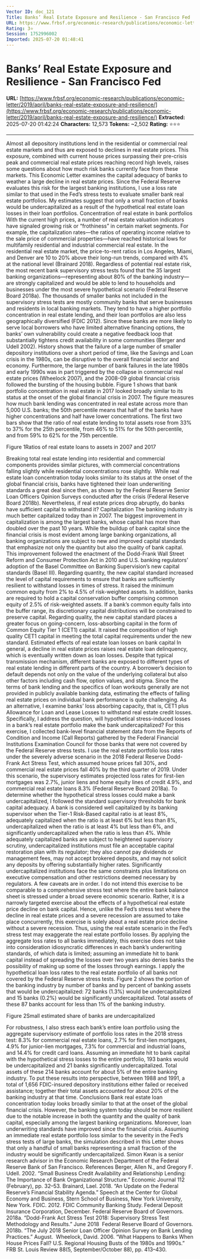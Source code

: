 ```yaml
---
Vector ID: doc_121
Title: Banks’ Real Estate Exposure and Resilience - San Francisco Fed
URL: https://www.frbsf.org/economic-research/publications/economic-letter/2019/april/banks-real-estate-exposure-and-resilience/
Rating: 3⭐
Session: 1752996002
Imported: 2025-07-20 01:48:41
---
```


# Banks’ Real Estate Exposure and Resilience - San Francisco Fed

**URL:** [https://www.frbsf.org/economic-research/publications/economic-letter/2019/april/banks-real-estate-exposure-and-resilience/](https://www.frbsf.org/economic-research/publications/economic-letter/2019/april/banks-real-estate-exposure-and-resilience/)
**Extracted:** 2025-07-20 01:42:24
**Characters:** 12,573
**Tokens:** ~2,502
**Rating:** ⭐⭐⭐

---

Almost all depository institutions lend in the residential or commercial real estate markets and thus are exposed to declines in real estate prices. This exposure, combined with current house prices surpassing their pre-crisis peak and commercial real estate prices reaching record high levels, raises some questions about how much risk banks currently face from these markets.
This Economic Letter examines the capital adequacy of banks to weather a large decline in real estate prices. Since the Federal Reserve evaluates this risk for the largest banking institutions, I use a loss rate similar to that used in the Fed’s stress tests to evaluate smaller bank real estate portfolios. My estimates suggest that only a small fraction of banks would be undercapitalized as a result of the hypothetical real estate loan losses in their loan portfolios.
Concentration of real estate in bank portfolios
With the current high prices, a number of real estate valuation indicators have signaled growing risk or “frothiness” in certain market segments. For example, the capitalization rates—the ratios of operating income relative to the sale price of commercial properties—have reached historical lows for multifamily residential and industrial commercial real estate. In the residential real estate market, the price-to-rent ratios in Los Angeles, Miami, and Denver are 10 to 20% above their long-run trends, compared with 4% at the national level (Brainard 2018). Regardless of potential real estate risk, the most recent bank supervisory stress tests found that the 35 largest banking organizations—representing about 80% of the banking industry—are strongly capitalized and would be able to lend to households and businesses under the most severe hypothetical scenario (Federal Reserve Board 2018a).
The thousands of smaller banks not included in the supervisory stress tests are mostly community banks that serve businesses and residents in local banking markets. They tend to have a higher portfolio concentration in real estate lending, and their loan portfolios are also less geographically diversified (FDIC 2012). Since these banks are more likely to serve local borrowers who have limited alternative financing options, the banks’ own vulnerability could create a negative feedback loop that substantially tightens credit availability in some communities (Berger and Udell 2002).
History shows that the failure of a large number of smaller depository institutions over a short period of time, like the Savings and Loan crisis in the 1980s, can be disruptive to the overall financial sector and economy. Furthermore, the large number of bank failures in the late 1980s and early 1990s was in part triggered by the collapse in commercial real estate prices (Wheelock 2007), and the 2008-09 global financial crisis followed the bursting of the housing bubble.
Figure 1 shows that bank portfolio concentration in real estate in 2017 looked broadly similar to its status at the onset of the global financial crisis in 2007. The figure measures how much bank lending was concentrated in real estate across more than 5,000 U.S. banks; the 50th percentile means that half of the banks have higher concentrations and half have lower concentrations. The first two bars show that the ratio of real estate lending to total assets rose from 33% to 37% for the 25th percentile, from 46% to 51% for the 50th percentile, and from 59% to 62% for the 75th percentile.

Figure 1Ratios of real estate loans to assets in 2007 and 2017
 

Breaking total real estate lending into residential and commercial components provides similar pictures, with commercial concentrations falling slightly while residential concentrations rose slightly. 
While real estate loan concentration today looks similar to its status at the onset of the global financial crisis, banks have tightened their loan underwriting standards a great deal since then, as shown by the Federal Reserve Senior Loan Officers Opinion Surveys conducted after the crisis (Federal Reserve Board 2018b). Nevertheless, if real estate prices drop abruptly, do banks have sufficient capital to withstand it?
Capitalization
The banking industry is much better capitalized today than in 2007. The biggest improvement in capitalization is among the largest banks, whose capital has more than doubled over the past 10 years. While the buildup of bank capital since the financial crisis is most evident among large banking organizations, all banking organizations are subject to new and improved capital standards that emphasize not only the quantity but also the quality of bank capital. This improvement followed the enactment of the Dodd-Frank Wall Street Reform and Consumer Protection Act in 2010 and U.S. banking regulators’ adoption of the Basel Committee on Banking Supervision’s new capital standards (Basel III).
Regarding quantity, the new capital standard increased the level of capital requirements to ensure that banks are sufficiently resilient to withstand losses in times of stress. It raised the minimum common equity from 2% to 4.5% of risk-weighted assets. In addition, banks are required to hold a capital conservation buffer comprising common equity of 2.5% of risk-weighted assets. If a bank’s common equity falls into the buffer range, its discretionary capital distributions will be constrained to preserve capital.
Regarding quality, the new capital standard places a greater focus on going-concern, loss-absorbing capital in the form of Common Equity Tier 1 (CET1) capital. It raised the composition of high quality CET1 capital in meeting the total capital requirements under the new standard.
Estimated effects of real estate loan losses on bank capital
In general, a decline in real estate prices raises real estate loan delinquency, which is eventually written down as loan losses. Despite that typical transmission mechanism, different banks are exposed to different types of real estate lending in different parts of the country. A borrower’s decision to default depends not only on the value of the underlying collateral but also other factors including cash flow, option values, and stigma.
Since the terms of bank lending and the specifics of loan workouts generally are not provided in publicly available banking data, estimating the effects of falling real estate prices on individual bank performance is quite challenging. As an alternative, I examine banks’ loss absorbing capacity, that is, CET1 plus Allowance for Loan and Lease Losses to withstand real estate credit losses. Specifically, I address the question, will hypothetical stress-induced losses in a bank’s real estate portfolio make the bank undercapitalized?
For this exercise, I collected bank-level financial statement data from the Reports of Condition and Income (Call Reports) gathered by the Federal Financial Institutions Examination Council for those banks that were not covered by the Federal Reserve stress tests. I use the real estate portfolio loss rates under the severely adverse scenario in the 2018 Federal Reserve Dodd-Frank Act Stress Test, which assumed house prices fall 30%, and commercial real estate prices fall 40% by the third quarter of 2019. Under this scenario, the supervisory estimates projected loss rates for first-lien mortgages was 2.7%, junior liens and home equity lines of credit 4.9%, and commercial real estate loans 8.3% (Federal Reserve Board 2018a).
To determine whether the hypothetical stress losses could make a bank undercapitalized, I followed the standard supervisory thresholds for bank capital adequacy. A bank is considered well capitalized by its banking supervisor when the Tier-1 Risk-Based capital ratio is at least 8%, adequately capitalized when the ratio is at least 6% but less than 8%, undercapitalized when the ratio is at least 4% but less than 6%, and significantly undercapitalized when the ratio is less than 4%. While adequately capitalized banks are subject to heightened supervisory scrutiny, undercapitalized institutions must file an acceptable capital restoration plan with its regulator; they also cannot pay dividends or management fees, may not accept brokered deposits, and may not solicit any deposits by offering substantially higher rates. Significantly undercapitalized institutions face the same constraints plus limitations on executive compensation and other restrictions deemed necessary by regulators.
A few caveats are in order. I do not intend this exercise to be comparable to a comprehensive stress test where the entire bank balance sheet is stressed under a broad severe economic scenario. Rather, it is a narrowly targeted exercise about the effects of a hypothetical real estate price decline on bank capital. Hence, unlike the Fed’s stress test where the decline in real estate prices and a severe recession are assumed to take place concurrently, this exercise is solely about a real estate price decline without a severe recession. Thus, using the real estate scenario in the Fed’s stress test may exaggerate the real estate portfolio losses. By applying the aggregate loss rates to all banks immediately, this exercise does not take into consideration idiosyncratic differences in each bank’s underwriting standards, of which data is limited; assuming an immediate hit to bank capital instead of spreading the losses over two years also denies banks the possibility of making up some of the losses through earnings.
I apply the hypothetical loan loss rates to the real estate portfolio of all banks not covered by the Federal Reserve stress tests. Figure 2 shows the portion of the banking industry by number of banks and by percent of banking assets that would be undercapitalized: 72 banks (1.3%) would be undercapitalized and 15 banks (0.2%) would be significantly undercapitalized. Total assets of these 87 banks account for less than 1% of the banking industry.

Figure 2Small estimated share of banks are undercapitalized
 

For robustness, I also stress each bank’s entire loan portfolio using the aggregate supervisory estimate of portfolio loss rates in the 2018 stress test: 8.3% for commercial real estate loans, 2.7% for first-lien mortgages, 4.9% for junior-lien mortgages, 7.3% for commercial and industrial loans, and 14.4% for credit card loans. Assuming an immediate hit to bank capital with the hypothetical stress losses to the entire portfolio, 193 banks would be undercapitalized and 21 banks significantly undercapitalized. Total assets of these 214 banks account for about 5% of the entire banking industry. To put these results into perspective, between 1988 and 1991, a total of 1,656 FDIC-insured depository institutions either failed or received assistance; together their total assets accounted for about 20% of the banking industry at that time.
Conclusions
Bank real estate loan concentration today looks broadly similar to that at the onset of the global financial crisis. However, the banking system today should be more resilient due to the notable increase in both the quantity and the quality of bank capital, especially among the largest banking organizations. Moreover, loan underwriting standards have improved since the financial crisis. Assuming an immediate real estate portfolio loss similar to the severity in the Fed’s stress tests of large banks, the simulation described in this Letter shows that only a handful of small banks representing a small fraction of the industry would be significantly undercapitalized.
Simon Kwan is a senior research advisor in the Economic Research Department of the Federal Reserve Bank of San Francisco.
References
Berger, Allen N., and Gregory F. Udell. 2002. “Small Business Credit Availability and Relationship Lending: The Importance of Bank Organizational Structure.” Economic Journal 112 (February), pp. 32–53.
Brainard, Lael. 2018. “An Update on the Federal Reserve’s Financial Stability Agenda.” Speech at the Center for Global Economy and Business, Stern School of Business, New York University, New York.
FDIC. 2012. FDIC Community Banking Study. Federal Deposit Insurance Corporation, December.
Federal Reserve Board of Governors. 2018a. “Dodd-Frank Act Stress Test 2018: Supervisory Stress Test Methodology and Results.” June 2018 
Federal Reserve Board of Governors. 2018b. “The July 2018 Senior Loan Officer Opinion Survey on Bank Lending Practices.” August. 
Wheelock, David. 2006. “What Happens to Banks When House Prices Fall? U.S. Regional Housing Busts of the 1980s and 1990s.” FRB St. Louis Review 88(5, September/October 88), pp. 413–430. 

